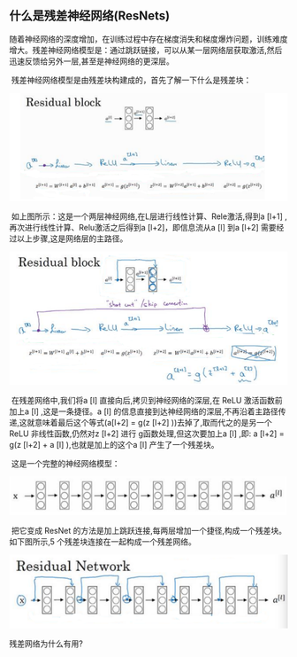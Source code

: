 ## 什么是残差神经网络(ResNets)

​        随着神经网络的深度增加，在训练过程中存在梯度消失和梯度爆炸问题，训练难度增大。残差神经网络模型是：通过跳跃链接，可以从某一层网络层获取激活,然后迅速反馈给另外一层,甚至是神经网络的更深层。

​        残差神经网络模型是由残差块构建成的，首先了解一下什么是残差块：

![1548657440243](assets/1548657440243.png)

​        如上图所示：这是一个两层神经网络,在L层进行线性计算、Rele激活,得到a [l+1] ,再次进行线性计算、Relu激活之后得到a [l+2]，即信息流从a [l] 到a [l+2] 需要经过以上步骤,这是网络层的主路径。 

![1548664177321](assets/1548664177321.png)

​       在残差网络中,我们将a [l] 直接向后,拷贝到神经网络的深层,在 ReLU 激活函数前加上a [l] ,这是一条捷径。a [l] 的信息直接到达神经网络的深层,不再沿着主路径传递,这就意味着最后这个等式(a[l+2] = g(z [l+2] ))去掉了,取而代之的是另一个 ReLU 非线性函数,仍然对z [l+2] 进行 g函数处理,但这次要加上a [l] ,即: a [l+2] = g(z [l+2] + a [l] ),也就是加上的这个a [l] 产生了一个残差块。

​        这是一个完整的神经网络模型：

![1548678769832](assets/1548678769832.png)

​        把它变成 ResNet 的方法是加上跳跃连接,每两层增加一个捷径,构成一个残差块。如下图所示,5 个残差块连接在一起构成一个残差网络。

![1548678888073](assets/1548678888073.png)

残差网络为什么有用?

























